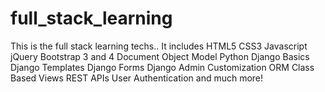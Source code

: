 # full_stack_learning
This is the full stack learning techs.. It includes HTML5 CSS3 Javascript jQuery Bootstrap 3 and 4 Document Object Model Python Django Basics Django Templates Django Forms Django Admin Customization ORM Class Based Views REST APIs User Authentication and much more!
